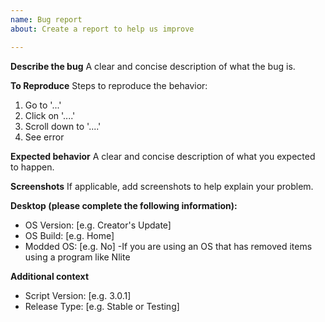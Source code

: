```yaml
---
name: Bug report
about: Create a report to help us improve

---
```


**Describe the bug**
A clear and concise description of what the bug is.

**To Reproduce**
Steps to reproduce the behavior:
1. Go to '...'
2. Click on '....'
3. Scroll down to '....'
4. See error

**Expected behavior**
A clear and concise description of what you expected to happen.

**Screenshots**
If applicable, add screenshots to help explain your problem.

**Desktop (please complete the following information):**
 - OS Version: [e.g. Creator's Update]
 - OS Build: [e.g. Home]
 - Modded OS: [e.g. No] -If you are using an OS that has removed items using a program like Nlite

**Additional context**
 - Script Version: [e.g. 3.0.1]
 - Release Type: [e.g. Stable or Testing]
